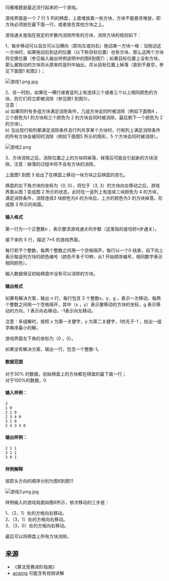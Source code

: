 玛雅难题是最近流行起来的一个游戏。

游戏界面是一个 7 行 5 列的棋盘，上面堆放着一些方块，方块不能悬空堆放，即方块必须放在最下面一行，或者放在其他方块之上。

游戏通关是指在规定的步数内消除所有的方块，消除方块的规则如下：

1、每步移动可以且仅可以沿横向（即向左或向右）拖动某一方块一格：当拖动这一方块时，如果拖动后到达的位置（以下称目标位置）也有方块，那么这两个方块将交换位置（参见输入输出样例说明中的图6到图7）；如果目标位置上没有方块，那么被拖动的方块将从原来的竖列中抽出，并从目标位置上掉落（直到不悬空，参见下面图1 和图2 ）；

![游戏1.png.jpg](/media/article/image/2019/01/17/19_6ed6abe419-游戏1.png.jpg)

2、任一时刻，如果在一横行或者竖列上有连续三个或者三个以上相同颜色的方块，则它们将立即被消除（参见图1 到图3）。  
注意：  
a) 如果同时有多组方块满足消除条件，几组方块会同时被消除（例如下面图4 ，三个颜色为1 的方块和三个颜色为 2 的方块会同时被消除，最后剩下一个颜色为 2 的方块）。  
b) 当出现行和列都满足消除条件且行列共享某个方块时，行和列上满足消除条件的所有方块会被同时消除（例如下面图5 所示的情形，5 个方块会同时被消除）。

![游戏2.png](/media/article/image/2019/01/17/19_aca31f3e19-游戏2.png)

3、方块消除之后，消除位置之上的方块将掉落，掉落后可能会引起新的方块消除。注意：掉落的过程中将不会有方块的消除。

上面图1 到图 3 给出了在棋盘上移动一块方块之后棋盘的变化。

棋盘的左下角方块的坐标为（0, 0），将位于（3, 3）的方块向左移动之后，游戏界面从图 1 变成图 2 所示的状态，此时在一竖列上有连续三块颜色为 4 的方块，满足消除条件，消除连续3 块颜色为4 的方块后，上方的颜色为3 的方块掉落，形成图 3 所示的局面。

#### 输入格式

第一行为一个正整数n ，表示要求游戏通关的步数（这里指的是恰好n步通关）。

接下来的 5 行，描述 7\*5 的游戏界面。

每行若干个整数，每两个整数之间用一个空格隔开，每行以一个0 结束，自下向上表示每竖列方块的颜色编号（颜色不多于10种，从1 开始顺序编号，相同数字表示相同颜色）。

输入数据保证初始棋盘中没有可以消除的方块。

#### 输出格式

如果有解决方案，输出 n 行，每行包含 3 个整数x，y，g ，表示一次移动，每两个整数之间用一个空格隔开，其中（x ，y）表示要移动的方块的坐标，g 表示移动的方向，1 表示向右移动，-1表示向左移动。

注意：多组解时，按照 x 为第一关健字，y 为第二关健字，1优先于-1 ，给出一组字典序最小的解。

游戏界面左下角的坐标为（0 ，0）。

如果没有解决方案，输出一行，包含一个整数-1。

#### 数据范围

对于30% 的数据，初始棋盘上的方块都在棋盘的最下面一行；  
对于100%的数据，0

#### 输入样例：

```
3 
1 0 
2 1 0 
2 3 4 0 
3 1 0 
2 4 3 4 0 
```

#### 输出样例：

```
2 1 1 
3 1 1 
3 0 1
```

#### 样例解释

按箭头方向的顺序分别为图6到图11

![游戏3.png.jpg](/media/article/image/2019/01/17/19_755e2c0c19-游戏3.png.jpg)

样例输入的游戏局面如图6所示，依次移动的三步是：

1、（2，1）处的方格向右移动。  
2、（3，1）处的方格向右移动。  
3、（3，0）处的方格向右移动。

最后可以将棋盘上所有方块消除。

## 来源 
- 《算法竞赛进阶指南》
- [acwing](https://www.acwing.com/problem/content/187/) 可能含有视频讲解